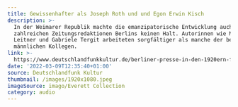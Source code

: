 ```yaml
---
title: Gewissenhafter als Joseph Roth und und Egon Erwin Kisch
description: >-
  In der Weimarer Republik machte die emanzipatorische Entwicklung auch vor den
  zahlreichen Zeitungsredaktionen Berlins keinen Halt. Autorinnen wie Maria
  Leitner und Gabriele Tergit arbeiteten sorgfältiger als manche der berühmten
  männlichen Kollegen.
link: >-
  https://www.deutschlandfunkkultur.de/berliner-presse-in-den-1920ern-frauen-in-den-redaktionen-100.html
date: '2022-03-09T12:35:40+01:00'
source: Deutschlandfunk Kultur
thumbnail: /images/1920x1080.jpeg
imageSource: imago/Everett Collection
category: audio
---
```


